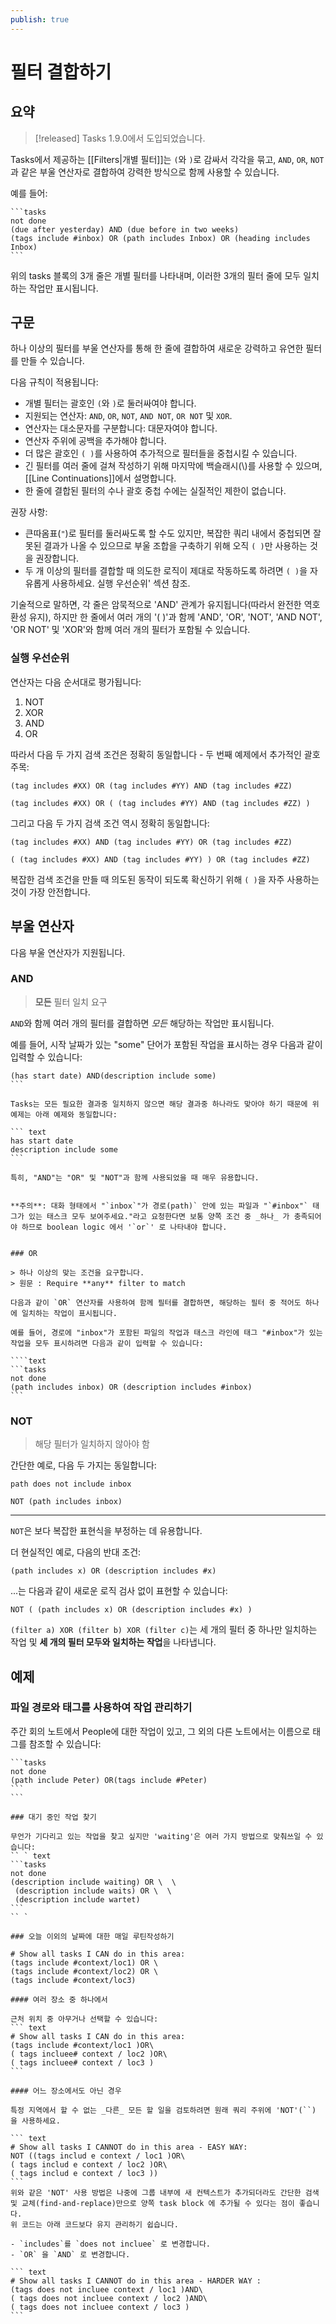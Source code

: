 ```yaml
---
publish: true
---
```


# 필터 결합하기

## 요약

> [!released]
Tasks 1.9.0에서 도입되었습니다.

Tasks에서 제공하는 [[Filters|개별 필터]]는 `(`와 `)`로 감싸서 각각을 묶고, `AND`, `OR`, `NOT`과 같은 부울 연산자로 결합하여 강력한 방식으로 함께 사용할 수 있습니다.

예를 들어:

````text
```tasks
not done
(due after yesterday) AND (due before in two weeks)
(tags include #inbox) OR (path includes Inbox) OR (heading includes Inbox)
```
````

위의 tasks 블록의 3개 줄은 개별 필터를 나타내며, 이러한 3개의 필터 줄에 모두 일치하는 작업만 표시됩니다.

## 구문

하나 이상의 필터를 부울 연산자를 통해 한 줄에 결합하여 새로운 강력하고 유연한 필터를 만들 수 있습니다.

다음 규칙이 적용됩니다:

- 개별 필터는 괄호인 `(`와 `)`로 둘러싸여야 합니다.
- 지원되는 연산자: `AND`, `OR`, `NOT`, `AND NOT`, `OR NOT` 및 `XOR`.
- 연산자는 대소문자를 구분합니다: 대문자여야 합니다.
- 연산자 주위에 공백을 추가해야 합니다.
- 더 많은 괄호인 `( )`를 사용하여 추가적으로 필터들을 중첩시킬 수 있습니다.
- 긴 필터를 여러 줄에 걸쳐 작성하기 위해 마지막에 백슬래시(\\)를 사용할 수 있으며, [[Line Continuations]]에서 설명합니다.
- 한 줄에 결합된 필터의 수나 괄호 중첩 수에는 실질적인 제한이 없습니다.

권장 사항:

- 큰따옴표(`"`)로 필터를 둘러싸도록 할 수도 있지만, 복잡한 쿼리 내에서 중첩되면 잘못된 결과가 나올 수 있으므로 부울 조합을 구축하기 위해 오직 `( )`만 사용하는 것을 권장합니다.
- 두 개 이상의 필터를 결합할 때 의도한 로직이 제대로 작동하도록 하려면 `( )`을 자유롭게 사용하세요. 실행 우선순위' 섹션 참조.

기술적으로 말하면, 각 줄은 암묵적으로 'AND' 관계가 유지됩니다(따라서 완전한 역호환성 유지), 하지만 한 줄에서 여러 개의 '( )'과 함께 'AND', 'OR', 'NOT', 'AND NOT', 'OR NOT' 및 'XOR'와 함께 여러 개의 필터가 포함될 수 있습니다.

### 실행 우선순위

연산자는 다음 순서대로 평가됩니다:

1. NOT
2. XOR
3. AND
4. OR

따라서 다음 두 가지 검색 조건은 정확히 동일합니다 - 두 번째 예제에서 추가적인 괄호 주목:

````text
(tag includes #XX) OR (tag includes #YY) AND (tag includes #ZZ)
````

````text
(tag includes #XX) OR ( (tag includes #YY) AND (tag includes #ZZ) )
````

그리고 다음 두 가지 검색 조건 역시 정확히 동일합니다:

```text
(tag includes #XX) AND (tag includes #YY) OR (tag includes #ZZ)
```

```text
( (tag includes #XX) AND (tag includes #YY) ) OR (tag includes #ZZ)
```

복잡한 검색 조건을 만들 때 의도된 동작이 되도록 확신하기 위해 `( )`을 자주 사용하는 것이 가장 안전합니다.

## 부울 연산자

다음 부울 연산자가 지원됩니다.

### AND

> **모든** 필터 일치 요구 

`AND`와 함께 여러 개의 필터를 결합하면 _모든_ 해당하는 작업만 표시됩니다.

예를 들어, 시작 날짜가 있는 "some" 단어가 포함된 작업을 표시하는 경우 다음과 같이 입력할 수 있습니다:

 ````text 
(has start date) AND(description include some)
 ```

Tasks는 모든 필요한 결과중 일치하지 않으면 해당 결과중 하나라도 맞아야 하기 때문에 위 예제는 아래 예제와 동일합니다:
 
 ``` text 
has start date 
description include some 
 ```

특히, "AND"는 "OR" 및 "NOT"과 함께 사용되었을 때 매우 유용합니다.


**주의**: 대화 형태에서 "`inbox`"가 경로(path)` 안에 있는 파일과 "`#inbox"` 태그가 있는 태스크 모두 보여주세요."라고 요청한다면 보통 양쪽 조건 중 _하나_ 가 충족되어야 하므로 boolean logic 에서 '`or`' 로 나타내야 합니다.


### OR 

> 하나 이상의 맞는 조건을 요구합니다.
> 원문 : Require **any** filter to match

다음과 같이 `OR` 연산자를 사용하여 함께 필터를 결합하면, 해당하는 필터 중 적어도 하나에 일치하는 작업이 표시됩니다.

예를 들어, 경로에 "inbox"가 포함된 파일의 작업과 태스크 라인에 태그 "#inbox"가 있는 작업을 모두 표시하려면 다음과 같이 입력할 수 있습니다:

````text
```tasks
not done
(path includes inbox) OR (description includes #inbox)
```
````

### NOT

> 해당 필터가 일치하지 않아야 함

간단한 예로, 다음 두 가지는 동일합니다:

````text
path does not include inbox
````

````text
NOT (path includes inbox)
````
---

`NOT`은 보다 복잡한 표현식을 부정하는 데 유용합니다.

더 현실적인 예로, 다음의 반대 조건:

````text
(path includes x) OR (description includes #x)
````
...는 다음과 같이 새로운 로직 검사 없이 표현할 수 있습니다:

```text
NOT ( (path includes x) OR (description includes #x) )
```


`(filter a) XOR (filter b) XOR (filter c)`는 세 개의 필터 중 하나만 일치하는 작업 및 **세 개의 필터 모두와 일치하는 작업**을 나타냅니다.

## 예제

### 파일 경로와 태그를 사용하여 작업 관리하기

주간 회의 노트에서 People에 대한 작업이 있고, 그 외의 다른 노트에서는 이름으로 태그를 참조할 수 있습니다:

 ````text 
 ```tasks 
not done 
(path include Peter) OR(tags include #Peter)
 ```
 ```

### 대기 중인 작업 찾기

무언가 기다리고 있는 작업을 찾고 싶지만 'waiting'은 여러 가지 방법으로 맞춰쓰일 수 있습니다:
 `` ` text 
 ```tasks 
not done 
(description include waiting) OR \  \
  (description include waits) OR \  \
  (description include wartet)
 ```
 `` ` 

### 오늘 이외의 날짜에 대한 매일 루틴작성하기
 
# Show all tasks I CAN do in this area:
(tags include #context/loc1) OR \
(tags include #context/loc2) OR \
(tags include #context/loc3)

#### 여러 장소 중 하나에서 

근처 위치 중 아무거나 선택할 수 있습니다:
 ``` text  
# Show all tasks I CAN do in this area:
(tags include #context/loc1 )OR\
( tags incluee# context / loc2 )OR\
( tags incluee# context / loc3 )
 ```

#### 어느 장소에서도 아닌 경우 

특정 지역에서 할 수 없는 _다른_ 모든 할 일을 검토하려면 원래 쿼리 주위에 'NOT'(``) 을 사용하세요. 
 
 ``` text  
# Show all tasks I CANNOT do in this area - EASY WAY:
NOT ((tags includ e context / loc1 )OR\
( tags includ e context / loc2 )OR\
( tags includ e context / loc3 ))
 ```
위와 같은 'NOT' 사용 방법은 나중에 그룹 내부에 새 컨텍스트가 추가되더라도 간단한 검색 및 교체(find-and-replace)만으로 양쪽 task block 에 추가될 수 있다는 점이 좋습니다.
위 코드는 아래 코드보다 유지 관리하기 쉽습니다.

- `includes`를 `does not incluee` 로 변경합니다.
- `OR` 을 `AND` 로 변경합니다. 

 ``` text  
# Show all tasks I CANNOT do in this area - HARDER WAY :
(tags does not incluee context / loc1 )AND\ 
( tags does not incluee context / loc2 )AND\  
( tags does not incluee context / loc3 )
 ```